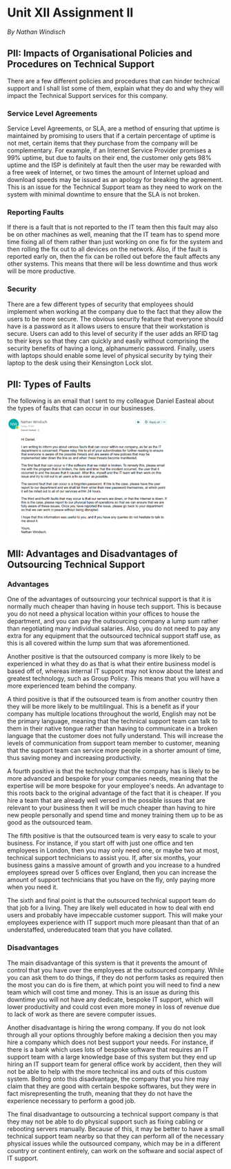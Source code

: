 # Unit XII Assignment II
*By Nathan Windisch*

## PII: Impacts of Organisational Policies and Procedures on Technical Support
There are a few different policies and procedures that can hinder technical support and I shall list some of them, explain what they do and why they will impact the Technical Support services for this company.

### Service Level Agreements
Service Level Agreements, or SLA, are a method of ensuring that uptime is maintained by promising to users that if a certain percentage of uptime is not met, certain items that they purchase from the company will be complementary. For example, if an Internet Service Provider promises a 99% uptime, but due to faults on their end, the customer only gets 98% uptime and the ISP is definitely at fault then the user may be rewarded with a free week of Internet, or two times the amount of Internet upload and download speeds may be issued as an apology for breaking the agreement. This is an issue for the Technical Support team as they need to work on the system with minimal downtime to ensure that the SLA is not broken.

### Reporting Faults
If there is a fault that is not reported to the IT team then this fault may also be on other machines as well, meaning that the IT team has to spend more time fixing all of them rather than just working on one fix for the system and then rolling the fix out to all devices on the network. Also, if the fault is reported early on, then the fix can be rolled out before the fault affects any other systems. This means that there will be less downtime and thus work will be more productive.

### Security
There are a few different types of security that employees should implement when working at the company due to the fact that they allow the users to be more secure. The obvious security feature that everyone should have is a password as it allows users to ensure that their workstation is secure. Users can add to this level of security if the user adds an RFID tag to their keys so that they can quickly and easily without comprising the security benefits of having a long, alphanumeric password. Finally, users with laptops should enable some level of physical security by tying their laptop to the desk using their Kensington Lock slot.

<div style="page-break-after: always;"></div>

## PII: Types of Faults
The following is an email that I sent to my colleague Daniel Easteal about the types of faults that can occur in our businesses.

<img src="https://github.com/Natfan/work/raw/master/b/12/2/email.png" style="width: 75%;"></img>

<div style="page-break-after: always;"></div>

## MII: Advantages and Disadvantages of Outsourcing Technical Support
### Advantages
One of the advantages of outsourcing your technical support is that it is normally much cheaper than having in house tech support. This is because you do not need a physical location within your offices to house the department, and you can pay the outsourcing company a lump sum rather than negotiating many individual salaries. Also, you do not need to pay any extra for any equipment that the outsourced technical support staff use, as this is all covered within the lump sum that was aforementioned.

Another positive is that the outsourced company is more likely to be experienced in what they do as that is what their entire business model is based off of, whereas internal IT support may not know about the latest and greatest technology, such as Group Policy. This means that you will have a more experienced team behind the company.

A third positive is that if the outsourced team is from another country then they will be more likely to be multilingual. This is a benefit as if your company has multiple locations throughout the world, English may not be the primary language, meaning that the technical support team can talk to them in their native tongue rather than having to communicate in a broken language that the customer does not fully understand. This will increase the levels of communication from support team member to customer, meaning that the support team can service more people in a shorter amount of time, thus saving money and increasing productivity.

A fourth positive is that the technology that the company has is likely to be more advanced and bespoke for your companies needs, meaning that the expertise will be more bespoke for your employee's needs. An advantage to this roots back to the original advantage of the fact that it is cheaper. If you hire a team that are already well versed in the possible issues that are relevant to your business then it will be much cheaper than having to hire new people personally and spend time and money training them up to be as good as the outsourced team.

The fifth positive is that the outsourced team is very easy to scale to your business. For instance, if you start off with just one office and ten employees in London, then you may only need one, or maybe two at most, technical support technicians to assist you. If, after six months, your business gains a massive amount of growth and you increase to a hundred employees spread over 5 offices over England, then you can increase the amount of support technicians that you have on the fly, only paying more when you need it.

The sixth and final point is that the outsourced technical support team do that job for a living. They are likely well educated in how to deal with end users and probably have impeccable customer support. This will make your employees experience with IT support much more pleasant than that of an understaffed, undereducated team that you have collated.

### Disadvantages
The main disadvantage of this system is that it prevents the amount of control that you have over the employees at the outsourced company. While you can ask them to do things, if they do not perform tasks as required then the most you can do is fire them, at which point you will need to find a new team which will cost time and money. This is an issue as during this downtime you will not have any dedicate, bespoke IT support, which will lower productivity and could cost even more money in loss of revenue due to lack of work as there are severe computer issues.

Another disadvantage is hiring the wrong company. If you do not look through all your options throughly before making a decision then you may hire a company which does not best support your needs. For instance, if there is a bank which uses lots of bespoke software that requires an IT support team with a large knowledge base of this system but they end up hiring an IT support team for general office work by accident, then they will not be able to help with the more technical ins and outs of this custom system. Bolting onto this disadvantage, the company that you hire may claim that they are good with certain bespoke softwares, but they were in fact misrepresenting the truth, meaning that they do not have the experience necessary to perform a good job.

The final disadvantage to outsourcing a technical support company is that they may not be able to do physical support such as fixing cabling or rebooting servers manually. Because of this, it may be better to have a small technical support team nearby so that they can perform all of the necessary physical issues while the outsourced company, which may be in a different country or continent entirely, can work on the software and social aspect of IT support.
